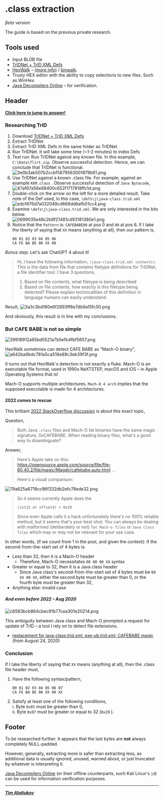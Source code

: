 # .class extraction
*βeta version*

The guide is based on the previous private research.

## Tools used

* Input BLOB file  
* [TrIDNet + TrID XML Defs](https://mark0.net/soft-tridnet-e.html)  
* [HexWalk](https://github.com/gcarmix/HexWalk/) – [(more info)](https://github.com/TAbdiukov/extract/blob/main/JAR.md)  / <ins>binwalk</ins>.
* Trusty HEX editor with the ability to copy selections to new files. Such as WinHex.  
* [Java Decompilers Online](http://www.javadecompilers.com/) – for verification.

## Header

**[Click here to jump to answer!](./class.md#conclusion)**

### Researching TrID

1. Download [TrIDNet + TrID XML Defs](https://mark0.net/soft-tridnet-e.html)  
2. Extract TrIDNet
3. Extract TrID XML Defs in the same folder as TrIDNet
4. Run TrIDNet. It will take some time (~1-2 minutes) to index Defs
5. Test run: Run TrIDNet against any known file. In this example, `C:\Data\flirt.zip`. Observe successful detection. Hence, we can conclude that TrIDNet is functional.  
	![3e0b3ab507b2ccbf5879563001879b61.png](./_resources/3e0b3ab507b2ccbf5879563001879b61.png)
6. Use TrIDNet against a known .class file. For example, against an example `KKM.class` . Observe successful detection of `Java Bytecode`,  
	![47af67a56e88400c652f1717818ffc1d.png](./_resources/47af67a56e88400c652f1717818ffc1d.png)
7. Double-click on the arrow on the left for a more detailed result. Take note of the Def used, in this case, `\defs\j\java-class.trid.xml`  
	![edcf876d7a032049cd668dd6afb01cc4.png](./_resources/edcf876d7a032049cd668dd6afb01cc4.png)
8. Examine `\defs\j\java-class.trid.xml`. We are only interested in the bits below.  
	![0699035e48c2b9f21481cd93181380e1.png](./_resources/0699035e48c2b9f21481cd93181380e1.png)
9. Notice that the `Pattern` is: `CAFEBABE00` at pos 0 and `00` at pos 6. If I take the liberty of saying that `XX` means (anything at all), then our pattern is,
	```
	00 01 02 03 04 05 06
	CA FE BA BE 00 XX 00
	```

*Bonus step*: Let's ask ChatGPT 4 about it!
> Hi, I have the following information, ```(java-class.trid.xml contents)```. This is the data from file that contains filetype definitions for TrIDNet, a file identifier tool. I have 3 questions,
> 1. Based on file contents, what filetype is being described
> 2. Based on file contents, how exactly is this filetype being detected? Please explain technicalities of this definition in language humans can easily understand. 

Result,
	![3a3c3bd160e6f2893ff8e7db9a15fc50.png](./_resources/3a3c3bd160e6f2893ff8e7db9a15fc50.png)

And obviously, this result is in line with my conclusions.

### But CAFE BABE is not so simple

![39918912a65bd5521a7b5efb4fbf5657.png](./_resources/39918912a65bd5521a7b5efb4fbf5657.png)

HexWalk sometimes can detect CAFE BABE as "Mach-O binary",  
	![a642ba9bdc781a5ca516e89c3eb39f3f.png](./_resources/a642ba9bdc781a5ca516e89c3eb39f3f.png)

It turns out that HexWalk's detection is not exactly a fluke. Mach-O is an executable file format, used in 1990s NeXTSTEP, macOS and iOS – in Apple Operating Systems that is!

Mach-O supports multiple architectures. `Mach-O 4 arch` implies that the supposed executable is made for 4 architectures.

#### 2022 comes to rescue

This brilliant [2022 StackOverflow discussion](https://stackoverflow.com/q/73546728) is about this exact topic,

Question,  
> Both Java `.class` files and Mach-O fat binaries have the same magic signature, 0xCAFEBABE. When reading binary files, what's a good way to disambiguate?

Answer,  

> Here's Apple take on this:
https://opensource.apple.com/source/file/file-80.40.2/file/magic/Magdir/cafebabe.auto.html
> ...
> 
> Here's a visual comparison:

![79a625a6718cc96f332db2efc78ede32.png](./_resources/79a625a6718cc96f332db2efc78ede32.png)

>
> So it seems currently Apple does the 
>
>     (int32 at offset4) < 0x20 
>
> Since even Apple calls it a hack unfortunately there's no 100% reliable method, but it seems that's your best shot. You can always be dealing with malformed (deliberately or not) `fat Mach-o files` or `Java class files` which may or may not be relevant for your use case. 

In other words, (if we count from 1 in the post, and given the context): if the second-from-the-start set of 4 bytes is:

* Less than 32, then it is a Mach-O header
	* Therefore, Mach-O necessitates `00 00 00 XX` syntax
* Greater or equal to 32, then it is a Java class header
	* Since Java class's second-from-the-start set of 4 bytes must be `00 XX 00 XX`, either the second byte must be greater than 0, or the fourth byte must be greater than 32,
* Anything else: invalid case

##### And even before 2022 – Aug 2020

![c6583bcb864cbec91b77cea301e20214.png](./_resources/c6583bcb864cbec91b77cea301e20214.png)

This ambiguity between Java class and Mach-O prompted a request for update of TrID – a tool I rely on to detect file extensions.

* [replacement for java-class.trid.xml, exe-ub.trid.xml; CAFEBABE magic](https://mark0.net/forum/index.php?topic=801.0) (from August 24, 2020)


### Conclusion

If I take the liberty of saying that `XX` means (anything at all), then the .class file header must,  

1. Have the following syntax/pattern,

	```
	00 01 02 03 04 05 06 07
	CA FE BA BE 00 XX 00 XX
	```

2. Satisfy at least one of the following conditions,  
	i. Byte `0x05` must be greater than 0,  
	ii. Byte `0x07` must be greater or equal to 32 (`0x20` ).  
	
## Footer

To be researched further. It appears that the last bytes are **not** always completely NULL-padded.

However, generally, extracting more is safer than extracting less, as additional data is usually ignored, unused, warned about, or just truncated by whatever is interpreting it.

[Java Decompilers Online](http://www.javadecompilers.com/) (or their offline counterparts, such Kali Linux's `jd`) can be used for information verification purposes.
		
---------------------------------

***[Tim Abdiukov](https://github.com/TAbdiukov)***
